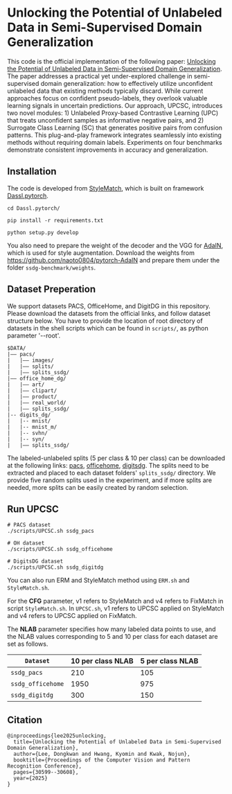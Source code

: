 # Unlocking the Potential of Unlabeled Data in Semi-Supervised Domain Generalization

This code is the official implementation of the following paper: [Unlocking the Potential of Unlabeled Data in Semi-Supervised Domain Generalization](https://arxiv.org/abs/2503.13915). The paper addresses a practical yet under-explored challenge in semi-supervised domain generalization: how to effectively utilize unconfident unlabeled data that existing methods typically discard. While current approaches focus on confident pseudo-labels, they overlook valuable learning signals in uncertain predictions. Our approach, UPCSC, introduces two novel modules: 1) Unlabeled Proxy-based Contrastive Learning (UPC) that treats unconfident samples as informative negative pairs, and 2) Surrogate Class Learning (SC) that generates positive pairs from confusion patterns. This plug-and-play framework integrates seamlessly into existing methods without requiring domain labels. Experiments on four benchmarks demonstrate consistent improvements in accuracy and generalization.

## Installation

The code is developed from [StyleMatch](https://github.com/KaiyangZhou/Dassl.pytorch), which is built on framework [Dassl.pytorch](https://github.com/KaiyangZhou/Dassl.pytorch).
```
cd Dassl.pytorch/

pip install -r requirements.txt

python setup.py develop
```

You also need to prepare the weight of the decoder and the VGG for [AdaIN](https://arxiv.org/abs/1703.06868), which is used for style augmentation. Download the weights from https://github.com/naoto0804/pytorch-AdaIN and prepare them under the folder `ssdg-benchmark/weights`.

## Dataset Preperation

We support datasets PACS, OfficeHome, and DigitDG in this repository. Please download the datasets from the official links, and follow dataset structure below. You have to provide the location of root directory of datasets in the shell scripts which can be found in `scripts/`, as python parameter '--root'.

```
$DATA/
|–– pacs/
|   |–– images/
|   |–– splits/
|   |–– splits_ssdg/
|–– office_home_dg/
|   |–– art/
|   |–– clipart/
|   |–– product/
|   |–– real_world/
|   |–– splits_ssdg/
|-- digits_dg/
|   |-- mnist/
|   |-- mnist_m/
|   |-- svhn/
|   |-- syn/
|   |–– splits_ssdg/
```

The labeled-unlabeled splits (5 per class & 10 per class) can be downloaded at the following links: [pacs](https://drive.google.com/file/d/1PSliZDI9D-_Wrr3tfRzGVtN2cpM1892p/view?usp=sharing), [officehome](https://drive.google.com/file/d/1hASLWAfkf4qj-WXU5cx9uw9rQDsDvSyO/view?usp=sharing), [digitsdg](https://drive.google.com/file/d/1ltgwO_HMnv9UudYmk3IfTaEUtDa2dLNF/view?usp=sharing). The splits need to be extracted and placed to each dataset folders' `splits_ssdg/` directory. We provide five random splits used in the experiment, and if more splits are needed, more splits can be easily created by random selection.


## Run UPCSC

```
# PACS dataset
./scripts/UPCSC.sh ssdg_pacs

# OH dataset
./scripts/UPCSC.sh ssdg_officehome

# DigitsDG dataset
./scripts/UPCSC.sh ssdg_digitdg
```
You can also run ERM and StyleMatch method using `ERM.sh` and `StyleMatch.sh`.

For the **CFG** parameter, v1 refers to StyleMatch and v4 refers to FixMatch in script `StyleMatch.sh`.
In `UPCSC.sh`, v1 refers to UPCSC applied on StyleMatch and v4 refers to UPCSC applied on FixMatch.

The **NLAB** parameter specifies how many labeled data points to use, and the NLAB values corresponding to 5 and 10 per class for each dataset are set as follows.

| `Dataset` | 10 per class NLAB | 5 per class NLAB |
|---|---|---|
|`ssdg_pacs`| 210 | 105 |
|`ssdg_officehome`| 1950 | 975 |
|`ssdg_digitdg`| 300 | 150 |


## Citation
```
@inproceedings{lee2025unlocking,
  title={Unlocking the Potential of Unlabeled Data in Semi-Supervised Domain Generalization},
  author={Lee, Dongkwan and Hwang, Kyomin and Kwak, Nojun},
  booktitle={Proceedings of the Computer Vision and Pattern Recognition Conference},
  pages={30599--30608},
  year={2025}
}
```
